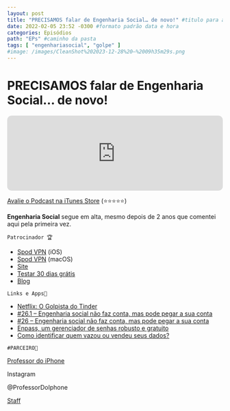 ```yaml
---
layout: post
title: "PRECISAMOS falar de Engenharia Social… de novo!" #titulo para a barra de enderecos
date: 2022-02-05 23:52 -0300 #formato padrão data e hora
categories: Episódios
path: "EPs" #caminho da pasta
tags: [ "engenhariasocial", "golpe" ]
#image: /images/CleanShot%202023-12-28%20—%2009h35m29s.png
---
```


# PRECISAMOS falar de Engenharia Social… de novo!

<iframe allow="autoplay *; encrypted-media *; fullscreen *; clipboard-write" frameborder="0" height="175" style="width:100%;max-width:660px;overflow:hidden;border-radius:10px;" sandbox="allow-forms allow-popups allow-same-origin allow-scripts allow-storage-access-by-user-activation allow-top-navigation-by-user-activation" src="https://embed.podcasts.apple.com/us/podcast/podapps/id1434188907?i=1000543805795&theme=auto"></iframe>


[Avalie o Podcast na iTunes Store](https://apple.co/2vFBD0R)
(⭐️⭐️⭐️⭐️⭐️)

**Engenharia Social** segue em alta, mesmo depois de 2 anos que comentei aqui pela primeira vez.

`Patrocinador 🏆`

- [Spod VPN](https://itunes.apple.com/br/app/spod-vpn-filtro-web/id1441670465) (iOS)
- [Spod VPN](https://apps.apple.com/br/app/spod-vpn-filtro-web/id1466110599) (macOS)
- [Site](https://spod.com.br) 
- [Testar 30 dias grátis](https://podapps.net/spod)  
- [Blog](https://podapps.net/spodblog) 

`Links e Apps🔗 `

- [Netflix: O Golpista do Tinder](https://www.netflix.com/title/81254340)
- [#26.1 – Engenharia social não faz conta, mas pode pegar a sua conta](https://gustavosaez.github.io/epis%C3%B3dios/2020/02/08/engenharia-social-nao-faz-conta-mas-pode-pegar-a-sua-conta.html)
- [#26 – Engenharia social não faz conta, mas pode pegar a sua conta](https://gustavosaez.github.io/epis%C3%B3dios/2020/02/08/engenharia-social-nao-faz-conta-mas-pode-pegar-a-sua-conta.html)
- [Enpass, um gerenciador de senhas robusto e gratuito](https://gustavosaez.github.io/post/2022/01/29/enpass-um-gerenciador-de-senhas-robusto-e-gratuito.html)
- [Como identificar quem vazou ou vendeu seus dados?](https://gustavosaez.github.io/post/2022/01/15/como-identificar-quem-vazou-ou-vendeu-seus-dados.html)

`#PARCEIRO👥`

[Professor do iPhone](https://www.professordoiphone.com.br)

Instagram

@ProfessorDoIphone

[Staff](https://t.me/pdipstaff)